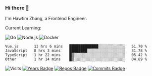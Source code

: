 ### Hi there 👋

I'm Hawtim Zhang, a Frontend Engineer.

Current Learning:

![Go](https://img.shields.io/badge/-Go-%2300ADD8.svg?&style=flat-square&logo=go&logoColor=white)
![Node.js](https://img.shields.io/badge/-Node.js-339933?style=flat-square&logo=Node.js&logoColor=white)
![Docker](https://img.shields.io/badge/-Docker-2496ED?style=flat-square&logo=docker&logoColor=white)


<!--START_SECTION:waka-->

```text
Vue.js       13 hrs 6 mins   █████████████░░░░░░░░░░░░   51.70 %
JavaScript   8 hrs 3 mins    ████████░░░░░░░░░░░░░░░░░   31.78 %
TypeScript   1 hr 22 mins    █▒░░░░░░░░░░░░░░░░░░░░░░░   05.42 %
Other        1 hr 14 mins    █▒░░░░░░░░░░░░░░░░░░░░░░░   04.89 %
```

<!--END_SECTION:waka-->

![Visits](https://badges.pufler.dev/visits/hawtim/hawtim)
[![Years Badge](https://badges.pufler.dev/years/hawtim)](https://badges.pufler.dev)
[![Repos Badge](https://badges.pufler.dev/repos/hawtim)](https://badges.pufler.dev)
[![Commits Badge](https://badges.pufler.dev/commits/yearly/hawtim)](https://badges.pufler.dev)

